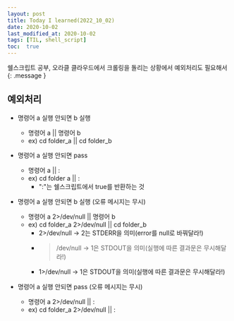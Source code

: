 ```yaml
---
layout: post
title: Today I learned(2022_10_02)
date: 2020-10-02
last_modified_at: 2020-10-02
tags: [TIL, shell_script]
toc:  true
---
```


쉘스크립트 공부, 오라클 클라우드에서 크롤링을 돌리는 상황에서 예외처리도 필요해서
{: .message }

## 예외처리
- 명령어 a 실행 안되면 b 실행
  - 명령어 a || 명령어 b
  - ex) cd folder_a || cd folder_b

- 명령어 a 실행 안되면 pass
  - 명령어 a || :
  - ex) cd folder a || :
    - ":"는 쉘스크립트에서 true를 반환하는 것

- 명령어 a 실행 안되면 b 실행 (오류 메시지는 무시)
  - 명령어 a 2>/dev/null || 명령어 b
  - ex) cd folder_a 2>/dev/null || cd folder_b
    - 2>/dev/null -> 2는 STDERR을 의미(error를 null로 바꿔달라!)
    - >/dev/null -> 1은 STDOUT을 의미(실행에 따른 결과문은 무시해달라!)
    - 1>/dev/null -> 1은 STDOUT을 의미(실행에 따른 결과문은 무시해달라!)

- 명령어 a 실행 안되면 pass (오류 메시지는 무시)
  - 명령어 a 2>/dev/null || :
  - ex) cd folder_a 2>/dev/null || :

